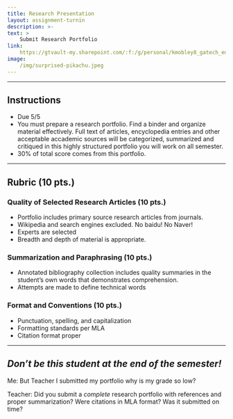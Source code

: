 ```yaml
---
title: Research Presentation
layout: assignment-turnin
description: >-
text: >
    Submit Research Portfolio
link: 
    https://gtvault-my.sharepoint.com/:f:/g/personal/kmobley8_gatech_edu/Er79mQZvuodJpzXRfWCY1KgBo9o_8OMafJpqqGQunLXdGQ
image: 
    /img/surprised-pikachu.jpeg
---
```

---
## Instructions
- Due 5/5
- You must prepare a research portfolio. Find a binder and organize material effectively. Full text of articles, encyclopedia entries and other acceptable accademic sources will be categorized, summarized and critiqued in this highly structured portfolio you will work on all semester. 
- 30% of total score comes from this portfolio.

---
## Rubric (10 pts.)
### Quality of Selected Research Articles (10 pts.)
- Portfolio includes primary source research articles from journals. 
- Wikipedia and search engines excluded. No baidu! No Naver! 
- Experts are selected 
- Breadth and depth of material is appropriate. 
### Summarization and Paraphrasing (10 pts.)
- Annotated bibliography collection includes quality summaries in the student’s own words that demonstrates comprehension. 
- Attempts are made to define technical words 
### Format and Conventions (10 pts.)
- Punctuation, spelling, and capitalization
- Formatting standards per MLA
- Citation format proper 
---

## ***Don’t be this student at the end of the semester!***       

Me: But Teacher I submitted my portfolio why is my grade so low?

Teacher: Did you submit a *complete* research portfolio with references and proper summarization? Were citations in MLA format? Was it submitted on time?

